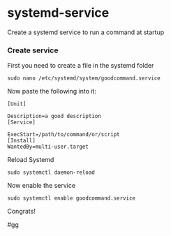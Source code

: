 # systemd-service
Create a systemd service to run a command at startup

### Create service

First you need to create a file in the systemd folder

```
sudo nano /etc/systemd/system/goodcommand.service
```
Now paste the following into it:
```
[Unit]

Description=a good description
[Service]

ExecStart=/path/to/command/or/script
[Install]
WantedBy=multi-user.target
```
Reload Systemd
```
sudo systemctl daemon-reload
```
Now enable the service
```
sudo systemctl enable goodcommand.service
```
Congrats!

#gg
